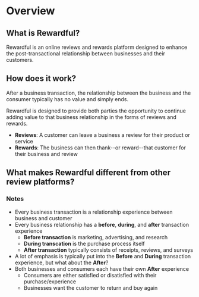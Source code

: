 # Overview

## What is Rewardful?
Rewardful is an online reviews and rewards platform designed to enhance the post-transactional relationship between businesses and their customers.

## How does it work?
After a business transaction, the relationship between the business and the consumer typically has no value and simply ends.

Rewardful is designed to provide both parties the opportunity to continue adding value to that business relationship in the forms of reviews and rewards.

* **Reviews**: A customer can leave a business a review for their product or service
* **Rewards**: The business can then thank--or reward--that customer for their business and review

## What makes Rewardful different from other review platforms?


### Notes
* Every business transaction is a relationship experience between business and customer
* Every business relationship has a **before**, **during**, and **after** transaction experience
  * **Before transaction** is marketing, advertising, and research
  * **During transcation** is the purchase process itself
  * **After transaction** typically consists of receipts, reviews, and surveys
* A lot of emphasis is typically put into the **Before** and **During** transaction experience, but what about the **After**?
* Both businesses and consumers each have their own **After** experience
  * Consumers are either satisfied or disatisfied with their purchase/experience
  * Businesses want the customer to return and buy again
